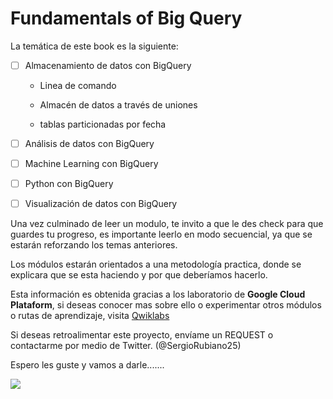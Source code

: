 # **Fundamentals** of **Big Query**

La temática de este book es la siguiente:



- [ ] Almacenamiento de datos con BigQuery

  - Linea de comando

  - Almacén de datos a través de uniones

  - tablas particionadas por fecha 

    

- [ ] Análisis de datos con BigQuery

- [ ] Machine Learning con BigQuery

- [ ] Python con BigQuery

- [ ] Visualización de datos con BigQuery 

  

Una vez culminado de leer un modulo, te invito a que le des check para que guardes tu progreso, es importante leerlo en modo secuencial, ya que se estarán reforzando los temas anteriores.

Los módulos estarán orientados a una metodología practica, donde se explicara que se esta haciendo y por que deberíamos hacerlo.

Esta información es obtenida gracias a los laboratorio de **Google Cloud Plataform**, si deseas conocer mas sobre ello o experimentar otros módulos o rutas de aprendizaje, visita [Qwiklabs](https://www.qwiklabs.com) 

Si deseas retroalimentar este proyecto, envíame un REQUEST o contactarme por medio de Twitter. (@SergioRubiano25)

Espero les guste y vamos a darle.......





![](https://res.cloudinary.com/xaiop/image/upload/v1590339137/2014-gdelt-in-google-bigquery_j3ftqy.png)
